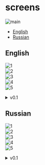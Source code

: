 
# screens
![main](screens/github.jpg)  
* [English](#english)
* [Russian](#russian)
## English
![1](screens/en/0.7/en1_3.jpg)  
![2](screens/en/0.7/en2.jpg)  
![3](screens/en/0.7/en3.jpg)  
![4](screens/en/0.7/en4.jpg)  
![5](screens/en/0.7/en5.jpg)

<details><summary>v0.1</summary>

![1](screens/en/0.1/1.png)  
![2](screens/en/0.1/2.png)  
![3](screens/en/0.1/3.png)  
![4](screens/en/0.1/4.png)  
![5](screens/en/0.1/5.png)
</details>

## Russian
![1](screens/ru/0.7/ru1.jpg)  
![2](screens/ru/0.7/ru2.jpg)  
![3](screens/ru/0.7/ru3.jpg)  
![4](screens/ru/0.7/ru4.jpg)  
![5](screens/ru/0.7/ru5.jpg)

<details><summary>v0.1</summary>

![1](screens/ru/0.1/1.png)  
![2](screens/ru/0.1/2.png)  
![3](screens/ru/0.1/3.png)  
![4](screens/ru/0.1/4.png)  
![5](screens/ru/0.1/5.png)
</details>
